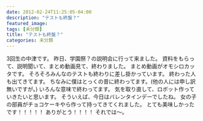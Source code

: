 ```yaml
---
date: 2012-02-24T11:25:05-04:00
description: "テストも終盤？"
featured_image: 
tags: [未分類]
title: "テストも終盤？"
categories: 未分類
---
```


3回生の中津です。
昨日、学園祭？の説明会に行って来ました。
資料をもらって、説明聞いて、まとめ動画見て、終わりました。
まとめ動画がオモシロカッタです。
そろそろみんなのテストも終わりに差し掛かっています。
終わった人も出てきてます。
ちなみに僕はとっくの昔に終わってます。(他の人には申し訳無いですが。)
いろんな意味で終わってます。
気を取り直して、ロボット作っていきたいと思います。
そういえば、今日はバレンタインデーでしたね。
女の子の部員がチョコケーキやら作って持ってきてくれました。
とても美味しかったです！！！！！
ありがとう！！！！
それでは〜。
